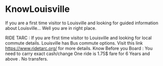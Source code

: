 # KnowLouisville
If you are a first time visitor to Louisville and looking for guided information about Louisville... Well you are in right place.

RIDE TARC : 
  If you are first time visitor to Louisville and looking for local commute details. Louisville has Bus commute options. Visit this link https://www.ridetarc.org/ for more details.
 Know Before you Board :
  You need to carry exact cash/change
  One ride is 1.75$ fare for 6 Years and above . No transfers.
